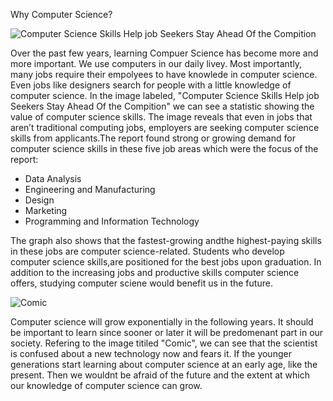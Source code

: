Why Computer Science? 

![Computer Science Skills Help job Seekers Stay Ahead Of the Compition](https://drive.google.com/file/d/1mFOCUeD41-sk84h2h_zDDRaduE0NUCaG/view?usp=sharing)

Over the past few years, learning Compuer Science has become more and more important. We use computers in our daily livey. Most importantly, many jobs require their empolyees to have knowlede in computer science. Even jobs like designers search for people with a little knowledge of computer science. In the image labeled, "Computer Science Skills Help job Seekers Stay Ahead Of the Compition" we can see a statistic showing the value of computer science skills. The image reveals that even in jobs that aren’t traditional computing jobs, employers are seeking computer science skills from applicants.The report found strong or growing demand for computer science skills in these five job areas which were the focus of the report:
* Data Analysis
* Engineering and Manufacturing
* Design
* Marketing
* Programming and Information Technology

The graph also shows that the fastest-growing andthe highest-paying skills in these jobs are computer science-related. Students who develop computer science skills,are positioned for the best jobs upon graduation. In addition to the increasing jobs and productive skills computer science offers, studying computer sciene would benefit us in the future. 

![Comic](https://drive.google.com/file/d/1L2oT35vVzqdv0zK7A4S5ufHk5PydlTv1/view?usp=sharing)

Computer science will grow exponentially in the following years. It should be important to learn since sooner or later it will be predomenant part in our society. Refering to the image titiled "Comic", we can see that the scientist is confused about a new technology now and fears it. If the younger generations start learning about computer science at an early age, like the present. Then we wouldnt be afraid of the future and the extent at which our knowledge of computer science can grow. 

